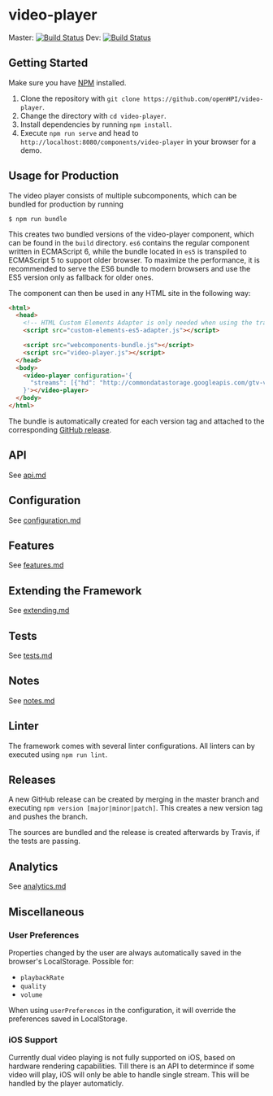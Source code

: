 # video-player
Master: [![Build Status](https://travis-ci.org/openHPI/video-player.svg?branch=master)](https://travis-ci.org/openHPI/video-player)
Dev: [![Build Status](https://travis-ci.org/openHPI/video-player.svg?branch=dev)](https://travis-ci.org/openHPI/video-player)


## Getting Started

Make sure you have [NPM](https://www.npmjs.com/get-npm) installed.

1. Clone the repository with `git clone https://github.com/openHPI/video-player`.
2. Change the directory with `cd video-player`.
3. Install dependencies by running `npm install`.
4. Execute `npm run serve` and head to `http://localhost:8080/components/video-player` in your browser for a demo.

## Usage for Production
The video player consists of multiple subcomponents, which can be bundled for production by running
```
$ npm run bundle
```
This creates two bundled versions of the video-player component, which can be found in the `build` directory. `es6` contains the regular component written in ECMAScript 6, while the bundle located in `es5` is transpiled to ECMAScript 5 to support older browser.
To maximize the performance, it is recommended to serve the ES6 bundle to modern browsers and use the ES5 version only as fallback for older ones.

The component can then be used in any HTML site in the following way:
```html
<html>
  <head>
    <!-- HTML Custom Elements Adapter is only needed when using the transpiled ES5 version of the component. -->
    <script src="custom-elements-es5-adapter.js"></script>

    <script src="webcomponents-bundle.js"></script>
    <script src="video-player.js"></script>
  </head>
  <body>
    <video-player configuration='{
      "streams": [{"hd": "http://commondatastorage.googleapis.com/gtv-videos-bucket/sample/BigBuckBunny.mp4"}]
    }'></video-player>
  </body>
</html>
```

The bundle is automatically created for each version tag and attached to the corresponding [GitHub release](https://github.com/openHPI/video-player/releases).

## API
See [api.md](docs/api.md)

## Configuration
See [configuration.md](docs/configuration.md)

## Features
See [features.md](docs/features.md)

## Extending the Framework
See [extending.md](docs/extending.md)

## Tests
See [tests.md](docs/tests.md)

## Notes
See [notes.md](docs/notes.md)

## Linter
The framework comes with several linter configurations. All linters can by executed using `npm run lint`.

## Releases
A new GitHub release can be created by merging in the master branch and executing `npm version [major|minor|patch]`. This creates a new version tag and pushes the branch.

The sources are bundled and the release is created afterwards by Travis, if the tests are passing.

## Analytics
See [analytics.md](docs/analytics.md)

## Miscellaneous
### User Preferences
Properties changed by the user are always automatically saved in the browser's LocalStorage. Possible for:
* `playbackRate`
* `quality`
* `volume`

When using `userPreferences` in the configuration, it will override the preferences saved in LocalStorage.

### iOS Support
Currently dual video playing is not fully supported on iOS, based on hardware rendering capabilities. Till there is an API to determince if some video will play, iOS will only be able to handle single stream. This will be handled by the player automaticly.
